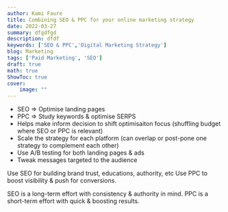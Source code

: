 ```yaml
---
author: Kami Faure
title: Combining SEO & PPC for your online marketing strategy
date: 2022-03-27
summary: dfgdfgd
description: dfdf
keywords: ['SEO & PPC','Digital Marketing Strategy']
blog: Marketing
tags: ['Paid Marketing', 'SEO']
draft: true
math: true
ShowToc: true
cover:
    image: ""
---
```


- SEO => Optimise landing pages
- PPC => Study keywords & optimise SERPS
- Helps make inform decision to shift optimisaiton focus (shuffling budget where SEO or PPC is relevant)
- Scale the strategy for each platform (can overlap or post-pone one strategy to complement each other)
- Use A/B testing for both landing pages & ads
- Tweak messages targeted to the audience


Use SEO for building brand trust, educations, authority, etc
Use PPC to boost visibility & push for conversions.

SEO is a long-term effort with consistency & authority in mind.
PPC is a short-term effort with quick & boosting results.